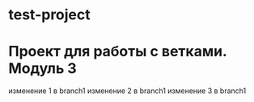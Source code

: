 # test-project
# Проект для работы с ветками. Модуль 3

изменение 1 в branch1
изменение 2 в branch1
изменение 3 в branch1
